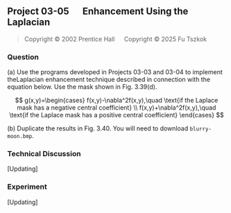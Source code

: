 ## Project 03-05 &emsp; Enhancement Using the Laplacian

> Copyright © 2002 Prentice Hall &emsp; Copyright © 2025 Fu Tszkok

### Question

(a) Use the programs developed in Projects 03-03 and 03-04 to implement theLaplacian enhancement technique described in connection with the equation below. Use the mask shown in Fig. 3.39(d).

$$
g(x,y)=\begin{cases} f(x,y)-\nabla^2f(x,y),\quad \text{if the Laplace mask has a negative central coefficient} \\ f(x,y)+\nabla^2f(x,y),\quad \text{if the Laplace mask has a positive central coefficient} \end{cases}
$$

(b) Duplicate the results in Fig. 3.40. You will need to download `blurry-moon.bmp`.

### Technical Discussion

[Updating]

### Experiment

[Updating]
